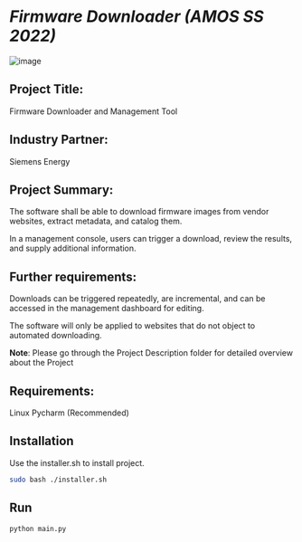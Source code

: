 # _Firmware Downloader (AMOS SS 2022)_

![image](https://user-images.githubusercontent.com/104498119/168901090-445c6709-dfa1-4592-a9bc-ab61af57d433.png)


## Project Title: 

Firmware Downloader and Management Tool

## Industry Partner: 
Siemens Energy

## Project Summary:

The software shall be able to
  download firmware images from vendor websites,
  extract metadata, and
  catalog them.

In a management console,
  users can trigger a download,
  review the results, and
  supply additional information.

## Further requirements: 

Downloads
  can be triggered repeatedly,
  are incremental, and
  can be accessed in the management dashboard for editing.

The software will only be applied to websites that do not object to automated downloading.

**Note**: Please go through the Project Description folder for detailed overview about the Project

## Requirements:

  Linux
  Pycharm (Recommended)

## Installation

Use the installer.sh to install project.

```bash
sudo bash ./installer.sh
```

## Run

```bash
python main.py
```
